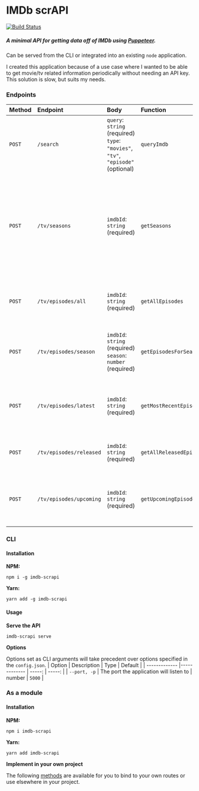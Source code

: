 # IMDb scrAPI

[![Build
Status](https://travis-ci.org/SuperSchek/IMDb-scrAPI.svg?branch=master)](https://travis-ci.org/SuperSchek/IMDb-scrAPI)

##### A minimal API for getting data off of IMDb using [Puppeteer](https://github.com/puppeteer/puppeteer/).

Can be served from the CLI or integrated into an existing `node` application.

I created this application because of a use case where I wanted to be able to get movie/tv related information periodically without needing an API key. This solution is slow, but suits my needs.

### Endpoints

| Method | Endpoint                | Body                                                                                 | Function                 | Description                                                                                                                                    |
| :----- | :---------------------- | :----------------------------------------------------------------------------------- | :----------------------- | :--------------------------------------------------------------------------------------------------------------------------------------------- |
| `POST` | `/search`               | `query`: `string` (required) <br> `type`: `"movies"`, `"tv"`, `"episode"` (optional) | `queryImdb`              | Executes a search query on IMDb and returns the results it gets.                                                                               |
| `POST` | `/tv/seasons`           | `imdbId`: `string` (required)                                                        | `getSeasons`             | Returns an array with a number for each season it can find on IMDb. Will throw an error when the passed `idmbId` does not belong to a TV Show. |
| `POST` | `/tv/episodes/all`      | `imdbId`: `string` (required)                                                        | `getAllEpisodes`         | Gets a list of all known episodes for this TV Show                                                                                             |
| `POST` | `/tv/episodes/season`   | `imdbId`: `string` (required) <br> `season`: `number` (required)                     | `getEpisodesForSeason`   | Gets a list of all episodes for the given season of TV Show                                                                                    |
| `POST` | `/tv/episodes/latest`   | `imdbId`: `string` (required)                                                        | `getMostRecentEpisode`   | Gets the most recently aired episode for this TV Show                                                                                          |
| `POST` | `/tv/episodes/released` | `imdbId`: `string` (required)                                                        | `getAllReleasedEpisodes` | Gets all released episodes for a TV SHow                                                                                                       |
| `POST` | `/tv/episodes/upcoming` | `imdbId`: `string` (required)                                                        | `getUpcomingEpisode`     | Gets the upcoming episode for this TV Show (if any are found)                                                                                  |

### CLI

#### Installation

**NPM:**

```cli
npm i -g imdb-scrapi
```

**Yarn:**

```cli
yarn add -g imdb-scrapi
```

#### Usage

**Serve the API**

```cli
imdb-scrapi serve
```

**Options**

Options set as CLI arguments will take precedent over options specified in the `config.json`.
| Option | Description | Type | Default |
| ------------- |------------- | -----: | -----: |
| `--port, -p` | The port the application will listen to | number | `5000` |

### As a module

#### Installation

**NPM:**

```cli
npm i imdb-scrapi
```

**Yarn:**

```cli
yarn add imdb-scrapi
```

**Implement in your own project**

The following [methods](#Endpoints) are available for you to bind to your own routes or use elsewhere in your project.
